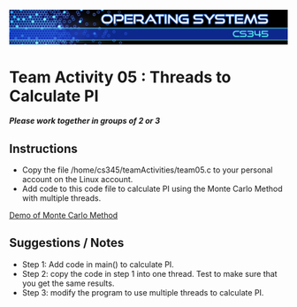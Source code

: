 ![](../images/banner.jpg)

# Team Activity 05 : Threads to Calculate PI

##### Please work together in groups of 2 or 3


## Instructions

- Copy the file /home/cs345/teamActivities/team05.c to your personal account on the Linux account.
- Add code to this code file to calculate PI using the Monte Carlo Method with multiple threads.

[Demo of Monte Carlo Method](https://academo.org/demos/estimating-pi-monte-carlo/)


## Suggestions / Notes

- Step 1: Add code in main() to calculate PI.
- Step 2: copy the code in step 1 into one thread.  Test to make sure that you get the same results.
- Step 3: modify the program to use multiple threads to calculate PI.